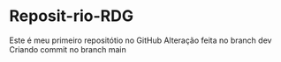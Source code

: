 # Reposit-rio-RDG
Este é meu primeiro repositótio no GitHub
Alteração feita no branch dev
Criando commit no branch main
